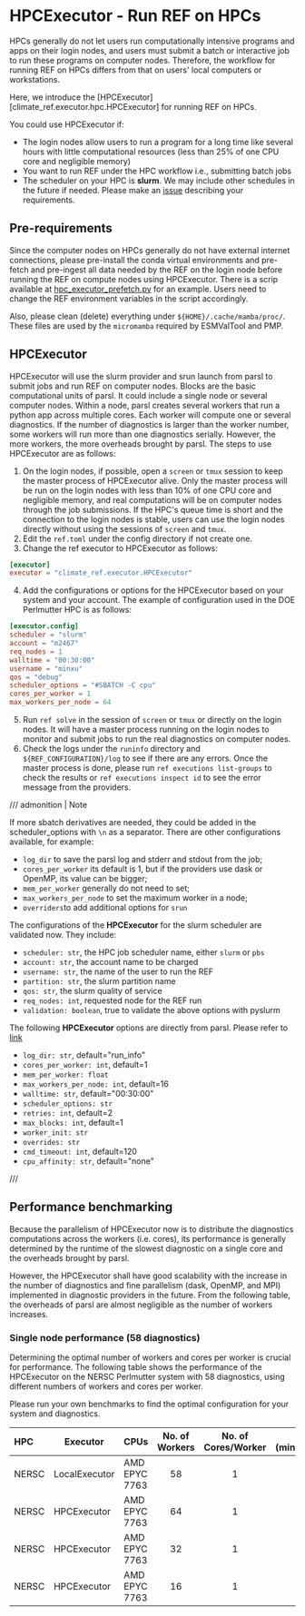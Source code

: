 # HPCExecutor -  Run REF on HPCs

HPCs generally do not let users run computationally intensive programs and apps on their login nodes, and users must submit a batch or interactive job to run these programs on computer nodes. Therefore, the workflow for running REF on HPCs differs from that on users' local computers or workstations.

Here, we introduce the [HPCExecutor][climate_ref.executor.hpc.HPCExecutor] for running REF on HPCs.

You could use HPCExecutor if:

  - The login nodes allow users to run a program for a long time like several hours with little computational resources (less than 25% of one CPU core and negligible memory)
  - You want to run REF under the HPC workflow i.e., submitting batch jobs
  - The scheduler on your HPC is __slurm__. We may include other schedules in the future if needed. Please make an [issue](https://github.com/Climate-REF/climate-ref/issues) describing your requirements.

## Pre-requirements

Since the computer nodes on HPCs generally do not have external internet connections, please pre-install the conda virtual environments and pre-fetch and pre-ingest all data needed by the REF on the login node before running the REF on compute nodes using HPCExecutor. There is a scrip available at [hpc_executor_prefetch.py](https://github.com/Climate-REF/climate-ref/blob/HPCExecutor/scripts/hpc-executor-prefetch.sh) for an example. Users need to change the REF environment variables in the script accordingly.

Also, please clean (delete) everything under `${HOME}/.cache/mamba/proc/`.
These files are used by the `micromamba` required by ESMValTool and PMP.

## HPCExecutor

HPCExecutor will use the slurm provider and srun launch from parsl to submit jobs and run REF on computer nodes. Blocks are the basic computational units of parsl. It could include a single node or several computer nodes. Within a node, parsl creates several workers that run a python app across multiple cores. Each worker will compute one or several diagnostics. If the number of diagnostics is larger than the worker number, some workers will run more than one diagnostics serially. However, the more workers, the more overheads brought by parsl. The steps to use HPCExecutor are as follows:

1. On the login nodes, if possible, open a `screen` or `tmux` session to keep the master process of HPCExecutor alive. Only the master process will be run on the login nodes with less than 10% of one CPU core and negligible memory, and real computations will be on computer nodes through the job submissions. If the HPC's queue time is short and the connection to the login nodes is stable, users can use the login nodes directly without using the sessions of `screen` and `tmux`.
2. Edit the `ref.toml` under the config directory if not create one.
3. Change the ref executor to HPCExecutor as follows:
```toml
[executor]
executor = "climate_ref.executor.HPCExecutor"
```
4. Add the configurations or options for the HPCExecutor based on your system and your account. The example of configuration used in the DOE Perlmutter HPC is as follows:
```toml
[executor.config]
scheduler = "slurm"
account = "m2467"
req_nodes = 1
walltime = "00:30:00"
username = "minxu"
qos = "debug"
scheduler_options = "#SBATCH -C cpu"
cores_per_worker = 1
max_workers_per_node = 64
```
5. Run `ref solve` in the session of `screen` or `tmux` or directly on the login nodes. It will have a master process running on the login nodes to monitor and submit jobs to run the real diagnostics on computer nodes.
6. Check the logs under the `runinfo` directory and `${REF_CONFIGURATION}/log` to see if there are any errors. Once the master process is done, please run `ref executions list-groups` to check the results or `ref executions inspect id` to see the error message from the providers.


/// admonition | Note

If more sbatch derivatives are needed, they could be added in the scheduler_options with `\n` as a separator.
There are other configurations available, for example:

- `log_dir` to save the parsl log and stderr and stdout from the job;
- `cores_per_worker` its default is 1, but if the providers use dask or OpenMP, its value can be bigger;
- `mem_per_worker` generally do not need to set;
- `max_workers_per_node` to set the maximum worker in a node;
- `overriders`to add additional options for `srun`

The configurations of the __HPCExecutor__ for the slurm scheduler are validated now. They include:

- `scheduler: str`, the HPC job scheduler name, either `slurm` or `pbs`
- `account: str`, the account name to be charged
- `username: str`, the name of the user to run the REF
- `partition: str`, the slurm partition name
- `qos: str`, the slurm quality of service
- `req_nodes: int`, requested node for the REF run
- `validation: boolean`, true to validate the above options with pyslurm

The following __HPCExecutor__ options are directly from parsl. Please refer to [link](https://parsl.readthedocs.io/en/stable/stubs/parsl.providers.SlurmProvider.html)

- `log_dir: str`, default="run_info"
- `cores_per_worker: int`, default=1
- `mem_per_worker: float`
- `max_workers_per_node: int`, default=16
- `walltime: str`, default="00:30:00"
- `scheduler_options: str`
- `retries: int`, default=2
- `max_blocks: int`, default=1
- `worker_init: str`
- `overrides: str`
- `cmd_timeout: int`, default=120
- `cpu_affinity: str`, default="none"

///

## Performance benchmarking

Because the parallelism of HPCExecutor now is to distribute the diagnostics computations across the workers (i.e. cores), its performance is generally determined by the runtime of the slowest diagnostic on a single core and the overheads brought by parsl.

However, the HPCExecutor shall have good scalability with the increase in the number of diagnostics and fine parallelism (dask, OpenMP, and MPI) implemented in diagnostic providers in the future. From the following table, the overheads of parsl are almost negligible as the number of workers increases.

### Single node performance (58 diagnostics)

Determining the optimal number of workers and cores per worker is crucial for performance.
The following table shows the performance of the HPCExecutor on the NERSC Perlmutter system with 58 diagnostics,
using different numbers of workers and cores per worker.

Please run your own benchmarks to find the optimal configuration for your system and diagnostics.

| HPC     | Executor        | CPUs              | No. of Workers | No. of Cores/Worker | Time (minutes)|
| :-------|---------------- | :-----------------|:-------------: | :-----------------: | ------------: |
| NERSC   | LocalExecutor   | AMD EPYC 7763     | 58             | 1                   | 18.2          |
| NERSC   | HPCExecutor     | AMD EPYC 7763     | 64             | 1                   | 16.3          |
| NERSC   | HPCExecutor     | AMD EPYC 7763     | 32             | 1                   | 18.1          |
| NERSC   | HPCExecutor     | AMD EPYC 7763     | 16             | 1                   | 28.6          |

